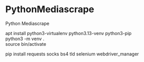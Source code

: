# PythonMediascrape  
Python Mediascrape  

apt install python3-virtualenv python3.13-venv python3-pip  
python3 -m venv .  
source bin/activate  

pip install requests socks bs4 tld selenium webdriver_manager  
